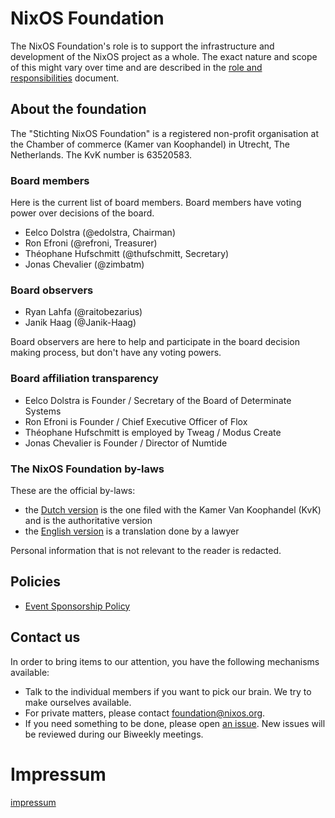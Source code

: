 # NixOS Foundation

The NixOS Foundation's role is to support the infrastructure and development of the NixOS project as a whole.
The exact nature and scope of this might vary over time and are described in the [role and responsibilities](./role_and_responsibilities.md) document.

## About the foundation

The "Stichting NixOS Foundation" is a registered non-profit organisation at the Chamber of commerce (Kamer van Koophandel) in Utrecht, The Netherlands. The KvK number is 63520583. 

### Board members

Here is the current list of board members. Board members have voting power
over decisions of the board.

* Eelco Dolstra (@edolstra, Chairman)
* Ron Efroni (@refroni, Treasurer)
* Théophane Hufschmitt (@thufschmitt, Secretary)
* Jonas Chevalier (@zimbatm)

### Board observers

* Ryan Lahfa (@raitobezarius)
* Janik Haag (@Janik-Haag)

Board observers are here to help and participate in the board decision making
process, but don't have any voting powers.

### Board affiliation transparency

* Eelco Dolstra is Founder / Secretary of the Board of Determinate Systems
* Ron Efroni is Founder / Chief Executive Officer of Flox
* Théophane Hufschmitt is employed by Tweag / Modus Create
* Jonas Chevalier is Founder / Director of Numtide

### The NixOS Foundation by-laws

These are the official by-laws:
- the [Dutch version](./by-laws/Oprichtingsakte_NixOsFoundation.nl.pdf) is the one filed with the Kamer Van Koophandel (KvK) and is the authoritative version
- the [English version](./by-laws/Oprichtingsakte_NixOsFoundation.en.pdf) is a translation done by a lawyer

Personal information that is not relevant to the reader is redacted.

## Policies

* [Event Sponsorship Policy](./policies/sponsorship_policy.md)

## Contact us

In order to bring items to our attention, you have the following mechanisms
available:

* Talk to the individual members if you want to pick our brain. We try to make
    ourselves available.
* For private matters, please contact
    [foundation@nixos.org](mailto:foundation@nixos.org).
* If you need something to be done, please open [an
    issue](https://github.com/NixOS/foundation/issues/new). New issues will be
    reviewed during our Biweekly meetings.

# Impressum

[impressum](impressum.md)
